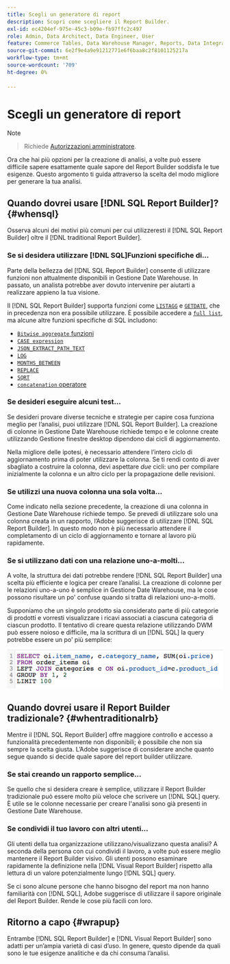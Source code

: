 ```yaml
---
title: Scegli un generatore di report
description: Scopri come scegliere il Report Builder.
exl-id: ec4204ef-975e-45c3-b09e-fb97ffc2c497
role: Admin, Data Architect, Data Engineer, User
feature: Commerce Tables, Data Warehouse Manager, Reports, Data Integration
source-git-commit: 6e2f9e4a9e91212771e6f6baa8c2f8101125217a
workflow-type: tm+mt
source-wordcount: '709'
ht-degree: 0%

---
```


# Scegli un generatore di report

>[!NOTE]
>>Richiede [Autorizzazioni amministratore](../../administrator/user-management/user-management.md).

Ora che hai più opzioni per la creazione di analisi, a volte può essere difficile sapere esattamente quale sapore del Report Builder soddisfa le tue esigenze. Questo argomento ti guida attraverso la scelta del modo migliore per generare la tua analisi.

## Quando dovrei usare [!DNL SQL Report Builder]? {#whensql}

Osserva alcuni dei motivi più comuni per cui utilizzeresti il [!DNL SQL Report Builder] oltre il [!DNL traditional Report Builder].

### Se si desidera utilizzare [!DNL SQL]Funzioni specifiche di...

Parte della bellezza del [!DNL SQL Report Builder] consente di utilizzare funzioni non attualmente disponibili in Gestione Date Warehouse. In passato, un analista potrebbe aver dovuto intervenire per aiutarti a realizzare appieno la tua visione.

Il [!DNL SQL Report Builder] supporta funzioni come [`LISTAGG`](https://docs.aws.amazon.com/redshift/latest/dg/r_LISTAGG.html) e [`GETDATE`](https://docs.aws.amazon.com/redshift/latest/dg/r_GETDATE.html), che in precedenza non era possibile utilizzare. È possibile accedere a [`full list`](https://docs.aws.amazon.com/redshift/latest/dg/c_SQL_functions.html), ma alcune altre funzioni specifiche di SQL includono:

* [`Bitwise aggregate` funzioni](https://docs.aws.amazon.com/redshift/latest/dg/c_bitwise_aggregate_functions.html)
* [`CASE expression`](https://docs.aws.amazon.com/redshift/latest/dg/r_CASE_function.html)
* [`JSON_EXTRACT_PATH_TEXT`](https://docs.aws.amazon.com/redshift/latest/dg/JSON_EXTRACT_PATH_TEXT.html)
* [`LOG`](https://docs.aws.amazon.com/redshift/latest/dg/r_LOG.html)
* [`MONTHS_BETWEEN`](https://docs.aws.amazon.com/redshift/latest/dg/r_MONTHS_BETWEEN_function.html)
* [`REPLACE`](https://docs.aws.amazon.com/redshift/latest/dg/r_REPLACE.html)
* [`SQRT`](https://docs.aws.amazon.com/redshift/latest/dg/r_SQRT.html)
* [`concatenation` operatore](https://docs.aws.amazon.com/redshift/latest/dg/r_concat_op.html)

### Se desideri eseguire alcuni test...

Se desideri provare diverse tecniche e strategie per capire cosa funziona meglio per l’analisi, puoi utilizzare [!DNL SQL Report Builder]. La creazione di colonne in Gestione Date Warehouse richiede tempo e le colonne create utilizzando Gestione finestre desktop dipendono dai cicli di aggiornamento.

Nella migliore delle ipotesi, è necessario attendere l’intero ciclo di aggiornamento prima di poter utilizzare la colonna. Se ti rendi conto di aver sbagliato a costruire la colonna, devi aspettare *due* cicli: uno per compilare inizialmente la colonna e un altro ciclo per la propagazione delle revisioni.

### Se utilizzi una nuova colonna una sola volta...

Come indicato nella sezione precedente, la creazione di una colonna in Gestione Date Warehouse richiede tempo. Se prevedi di utilizzare solo una colonna creata in un rapporto, l’Adobe suggerisce di utilizzare [!DNL SQL Report Builder]. In questo modo non è più necessario attendere il completamento di un ciclo di aggiornamento e tornare al lavoro più rapidamente.

### Se si utilizzano dati con una relazione uno-a-molti...

A volte, la struttura dei dati potrebbe rendere [!DNL SQL Report Builder] una scelta più efficiente e logica per creare l’analisi. La creazione di colonne per le relazioni uno-a-uno è semplice in Gestione Date Warehouse, ma le cose possono risultare un po&#39; confuse quando si tratta di relazioni uno-a-molti.

Supponiamo che un singolo prodotto sia considerato parte di più categorie di prodotti e vorresti visualizzare i ricavi associati a ciascuna categoria di ciascun prodotto. Il tentativo di creare questa relazione utilizzando DWM può essere noioso e difficile, ma la scrittura di un [!DNL SQL] la query potrebbe essere un po&#39; più semplice:

![](../../assets/When_should_I_use_the_RB_2.png)

## Quando dovrei usare il Report Builder tradizionale? {#whentraditionalrb}

Mentre il [!DNL SQL Report Builder] offre maggiore controllo e accesso a funzionalità precedentemente non disponibili; è possibile che non sia sempre la scelta giusta. L’Adobe suggerisce di considerare anche quanto segue quando si decide quale sapore del report builder utilizzare.

### Se stai creando un rapporto semplice...

Se quello che si desidera creare è semplice, utilizzare il Report Builder tradizionale può essere molto più veloce che scrivere un [!DNL SQL] query. È utile se le colonne necessarie per creare l&#39;analisi sono già presenti in Gestione Date Warehouse.

### Se condividi il tuo lavoro con altri utenti...

Gli utenti della tua organizzazione utilizzano/visualizzano questa analisi? A seconda della persona con cui condividi il lavoro, a volte può essere meglio mantenere il Report Builder visivo. Gli utenti possono esaminare rapidamente la definizione nella [!DNL Visual Report Builder] rispetto alla lettura di un valore potenzialmente lungo [!DNL SQL] query.

Se ci sono alcune persone che hanno bisogno del report ma non hanno familiarità con [!DNL SQL], Adobe suggerisce di utilizzare il sapore originale del Report Builder. Rende le cose più facili con loro.

## Ritorno a capo {#wrapup}

Entrambe [!DNL SQL Report Builder] e [!DNL Visual Report Builder] sono adatti per un’ampia varietà di casi d’uso. In genere, questo dipende da quali sono le tue esigenze analitiche e da chi consuma l’analisi.
